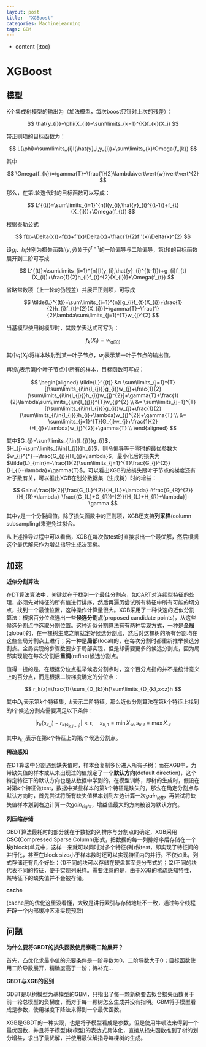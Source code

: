 ```yaml
---
layout: post
title:  "XGBoost"
categories: MachineLearning
tags: GBM
---
```


* content
{:toc}

# XGBoost

## 模型

K个集成树模型的输出为（加法模型，每次boost只针对上次的残差）：

$$
\hat{y_{i}}=\phi(X_{i})=\sum\limits_{k=1}^{K}f_{k}(X_i)
$$

带正则项的目标函数为：

$$
L(\phi)=\sum\limits_{i}l(\hat{y}_i,y_{i})+\sum\limits_{k}\Omega(f_{k})
$$

其中

$$
\Omega(f_{k})=\gamma{T}+\frac{1}{2}\lambda\vert\vert{w}\vert\vert^{2}
$$

那么，在第t轮迭代时的目标函数可以写成：

$$
L^{(t)}=\sum\limits_{i=1}^{n}l(y_{i},\hat{y}_{i}^{(t-1)}+f_{t}(X_{i}))+\Omega(f_{t})
$$

根据泰勒公式

$$
f(x+\Delta{x})≈f(x)+f'(x)\Delta{x}+\frac{1}{2}f''(x)\Delta{x}^{2}
$$

设$g_{i}$、$h_{i}$分别为损失函数$l(y,\hat{y})$关于$\hat{y}^{t-1}$的一阶偏导与二阶偏导，第t轮的目标函数展开到二阶可写成

$$
L^{(t)}≈\sum\limits_{i=1}^{n}[l(y_{i},\hat{y}_{i}^{(t-1)})+g_{i}f_{t}(X_{i})+\frac{1}{2}h_{i}f_{t}^{2}(X_{i})]+\Omega(f_{t})
$$

省略常数项（上一轮的伪残差）并展开正则项，可写成

$$
\tilde{L}^{(t)}=\sum\limits_{i=1}^{n}[g_{i}f_{t}(X_{i})+\frac{1}{2}h_{i}f_{t}^{2}(X_{i})]+\gamma{T}+\frac{1}{2}\lambda\sum\limits_{j=1}^{T}w_{j}^{2}
$$

当基模型使用树模型时，其数学表达式可写为：

$$
f_{k}(X_{i})=w_{q(X_{i})}
$$

其中$q(X_{i})$将样本映射到某一叶子节点，$w_{j}$表示某一叶子节点的输出值。

再设$I_{j}$表示第$j$个叶子节点中所有的样本，目标函数可写成：

$$
\begin{aligned}
\tilde{L}^{(t)} &≈ \sum\limits_{j=1}^{T}[(\sum\limits_{i\in{I_{j}}}g_{i})w_{j}+\frac{1}{2}(\sum\limits_{i\in{I_{j}}}h_{i})w_{j}^{2}]+\gamma{T}+\frac{1}{2}\lambda\sum\limits_{i\in{I_{j}}}^{T}w_{j}^{2} \\
&= \sum\limits_{j=1}^{T}[(\sum\limits_{i\in{I_{j}}}g_{i})w_{j}+\frac{1}{2}(\sum\limits_{i\in{I_{j}}}h_{i}+\lambda)w_{j}^{2}]+\gamma{T} \\
&= \sum\limits_{j=1}^{T}[G_{j}w_{j}+\frac{1}{2}(H_{j}+\lambda)w_{j}^{2}]+\gamma{T} \\
\end{aligned}
$$

其中$G_{j}=\sum\limits_{i\in{I_{j}}}g_{i}$，$H_{j}=\sum\limits_{i\in{I_{j}}}h_{i}$，则令偏导等于零时的最优参数为$w_{j}^{*}=-\frac{G_{j}}{H_{j}+\lambda}$，最小化后的损失为$\tilde{L}_{min}=-\frac{1}{2}\sum\limits_{j=1}^{T}\frac{G_{j}^{2}}{H_{j}+\lambda}+\gamma{T}$，可以看出XGB的总损失跟叶子节点的梯度还有叶子数有关，可以推出XGB在划分数据集（生成树）时的增益：

$$
Gain=\frac{1}{2}[\frac{G_{L}^{2}}{H_{L}+\lambda}+\frac{G_{R}^{2}}{H_{R}+\lambda}-\frac{(G_{L}+G_{R})^{2}}{H_{L}+H_{R}+\lambda}]-\gamma
$$

其中$\gamma$是一个分裂阈值。除了损失函数中的正则项，XGB还支持**列采样**(column subsampling)来避免过拟合。

从上述推导过程中可以看出，XGB在每次做test时直接求出一个最优解，然后根据这个最优解来作为增益指导生成决策树。

## 加速

**近似分割算法**

在DT算法算法中，关键就在于找到一个最佳分割点，如CART对连续型特征的处理，必须先对特征的所有值进行排序，然后再遍历尝试所有特征中所有可能的切分点，找到一个最佳位置，这种操作计算量很大。XGB采用了一种快速的近似分割算法：根据百分位点选出一些**候选分割点**(proposed candidate points)，从这些候选分割点中选取分割位置。这种近似分割算法有有两种实现方式，一种是**全局**(global)的，在一棵树生成之前就定好候选分割点，然后对这棵树的所有分割均在这些全局分割点上进行；另一种是**局部**(local)的，在每次分割时都重新推举候选分割点。全局实现的步骤数要少于局部实现，但是却需要更多的候选分割点，因为局部实现能在每次分割后**重调**(refine)候选分割点。

值得一提的是，在跟据分位点推举候选分割点时，这个百分点指的并不是统计意义上的百分点，而是根据二阶梯度确定的分位点：

$$
r_k(z)=\frac{1}{\sum_{D_{k}}h}\sum\limits_{D_{k},x<z}h
$$

其中$D_{k}$表示第$k$个特征集，$h$表示二阶特征。那么近似分割算法在第$k$个特征上找到的$l$个候选分割点需要满足以下条件：

$$
|r_{k}(s_{k,j})-r_{k(s_{k,j+1})}|<{\epsilon}, \quad s_{k,1}={\min}X_{\cdot k},s_{k,l}={\max}X_{\cdot k}
$$

其中$s_{k,j}$表示在第$k$个特征上的第$j$个候选分割点。

**稀疏感知**

在DT算法中分割遇到缺失值时，样本会复制多份进入所有子树；而在XGB中，为带缺失值的样本或从未出现过的值规定了一个**默认方向**(default direction)，这个特定特征下的默认方向也是从数据中学到的。在模型训练，即树的生成时，假设在对第$k$个特征做test，数据中某些样本的第$k$个特征是缺失的，那么在确定分割点与默认方向时，首先尝试将所有缺失值样本划到左边计算一次$gain_{left}$，再尝试将缺失值样本划到右边计算一次$gain_{right}$，增益值最大的方向被设为默认方向。

**列压缩存储**

GBDT算法最耗时的部分就在于数据的列排序与分割点的确定，XGB采用**CSC**(Compressed Sparse Column)形式，把数据的每一列排好序后存储在一个**块**(block)单元中，这样一来就可以同时对多个特征(列)做test，即实现了特征间的并行化，甚至在block size小于样本数时还可以实现特征内的并行。不仅如此，列式存储还有几个好处：(1)不同的块可以存储在硬盘甚至是分布式的；(2)不同的块代表不同的特征，便于实现列采样。需要注意的是，由于XGB的稀疏感知特性，某特征下的缺失值并不会被存储。

**cache**

(cache层的优化这里没看懂，大致是讲行索引与存储地址不一致，通过每个线程开辟一个内部缓冲区来实现预取)

## 问题

**为什么要将GBDT的损失函数使用泰勒二阶展开？**

首先，凸优化求最小值的充要条件是一阶导数为$0$，二阶导数大于$0$；目标函数使用二阶导数展开，精确度高于一阶；待补充...

**GBDT与XGB的区别**

GDBT是以树模型为基模型的GBM，只指出了每一颗新树要去拟合损失函数关于前一轮总模型的负梯度，而对于每一颗树怎么生成并没有指明。GBM将子模型看成是参数，使用梯度下降法来得到一个最优函数。

XGB是GBDT的一种实现，也是将子模型看成是参数，但是使用牛顿法来得到一个最优函数，并且将子模型(树模型)的表达式具体化，直接从损失函数推到了树的划分增益，求出了最优解，并使用最优解指导每棵树的生成。
